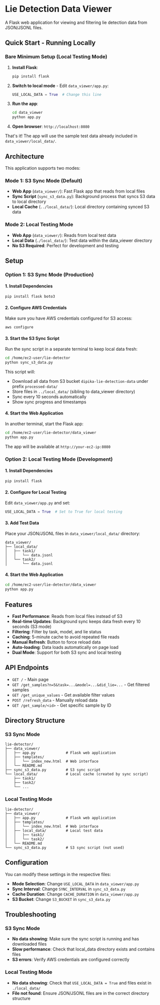 # Lie Detection Data Viewer

A Flask web application for viewing and filtering lie detection data from JSON/JSONL files.

## Quick Start - Running Locally

### Bare Minimum Setup (Local Testing Mode)

1. **Install Flask**:
   ```bash
   pip install flask
   ```

2. **Switch to local mode** - Edit `data_viewer/app.py`:
   ```python
   USE_LOCAL_DATA = True  # Change this line
   ```

3. **Run the app**:
   ```bash
   cd data_viewer
   python app.py
   ```

4. **Open browser**: `http://localhost:8080`

That's it! The app will use the sample test data already included in `data_viewer/local_data/`.

## Architecture

This application supports two modes:

### Mode 1: S3 Sync Mode (Default)
- **Web App** (`data_viewer/`): Fast Flask app that reads from local files
- **Sync Script** (`sync_s3_data.py`): Background process that syncs S3 data to local directory
- **Local Cache** (`../local_data/`): Local directory containing synced S3 data

### Mode 2: Local Testing Mode
- **Web App** (`data_viewer/`): Reads from local test data
- **Local Data** (`./local_data/`): Test data within the data_viewer directory
- **No S3 Required**: Perfect for development and testing

## Setup

### Option 1: S3 Sync Mode (Production)

#### 1. Install Dependencies

```bash
pip install flask boto3
```

#### 2. Configure AWS Credentials

Make sure you have AWS credentials configured for S3 access:

```bash
aws configure
```

#### 3. Start the S3 Sync Script

Run the sync script in a separate terminal to keep local data fresh:

```bash
cd /home/ec2-user/lie-detector
python sync_s3_data.py
```

This script will:
- Download all data from S3 bucket `dipika-lie-detection-data` under prefix `processed-data/`
- Store files in `../local_data/` (sibling to data_viewer directory)
- Sync every 10 seconds automatically
- Show sync progress and timestamps

#### 4. Start the Web Application

In another terminal, start the Flask app:

```bash
cd /home/ec2-user/lie-detector/data_viewer
python app.py
```

The app will be available at `http://your-ec2-ip:8080`

### Option 2: Local Testing Mode (Development)

#### 1. Install Dependencies

```bash
pip install flask
```

#### 2. Configure for Local Testing

Edit `data_viewer/app.py` and set:

```python
USE_LOCAL_DATA = True  # Set to True for local testing
```

#### 3. Add Test Data

Place your JSON/JSONL files in `data_viewer/local_data/` directory:

```
data_viewer/
├── local_data/
│   ├── task1/
│   │   └── data.jsonl
│   └── task2/
│       └── data.jsonl
```

#### 4. Start the Web Application

```bash
cd /home/ec2-user/lie-detector/data_viewer
python app.py
```

## Features

- **Fast Performance**: Reads from local files instead of S3
- **Real-time Updates**: Background sync keeps data fresh every 10 seconds (S3 mode)
- **Filtering**: Filter by task, model, and lie status
- **Caching**: 5-minute cache to avoid repeated file reads
- **Manual Refresh**: Button to force reload data
- **Auto-loading**: Data loads automatically on page load
- **Dual Mode**: Support for both S3 sync and local testing

## API Endpoints

- `GET /` - Main page
- `GET /get_samples?n=5&task=...&model=...&did_lie=...` - Get filtered samples
- `GET /get_unique_values` - Get available filter values
- `POST /refresh_data` - Manually reload data
- `GET /get_sample/<id>` - Get specific sample by ID

## Directory Structure

### S3 Sync Mode
```
lie-detector/
├── data_viewer/
│   ├── app.py              # Flask web application
│   ├── templates/
│   │   └── index_new.html  # Web interface
│   └── README.md
├── sync_s3_data.py         # S3 sync script
└── local_data/             # Local cache (created by sync script)
    ├── task1/
    ├── task2/
    └── ...
```

### Local Testing Mode
```
lie-detector/
├── data_viewer/
│   ├── app.py              # Flask web application
│   ├── templates/
│   │   └── index_new.html  # Web interface
│   ├── local_data/         # Local test data
│   │   ├── task1/
│   │   └── task2/
│   └── README.md
└── sync_s3_data.py         # S3 sync script (not used)
```

## Configuration

You can modify these settings in the respective files:

- **Mode Selection**: Change `USE_LOCAL_DATA` in `data_viewer/app.py`
- **Sync Interval**: Change `SYNC_INTERVAL` in `sync_s3_data.py`
- **Cache Duration**: Change `CACHE_DURATION` in `data_viewer/app.py`
- **S3 Bucket**: Change `S3_BUCKET` in `sync_s3_data.py`

## Troubleshooting

### S3 Sync Mode
- **No data showing**: Make sure the sync script is running and has downloaded files
- **Slow performance**: Check that local_data directory exists and contains files
- **S3 errors**: Verify AWS credentials are configured correctly

### Local Testing Mode
- **No data showing**: Check that `USE_LOCAL_DATA = True` and files exist in `./local_data/`
- **File not found**: Ensure JSON/JSONL files are in the correct directory structure 